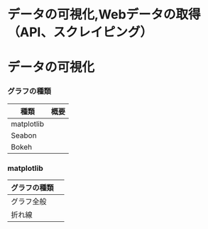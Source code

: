 # データの可視化,Webデータの取得（API、スクレイピング）

# データの可視化

### グラフの種類

|種類|概要|
|---|---|
|matplotlib|
|Seabon|
|Bokeh|

### matplotlib

|グラフの種類||
|---|---|
|グラフ全般|
|折れ線|
